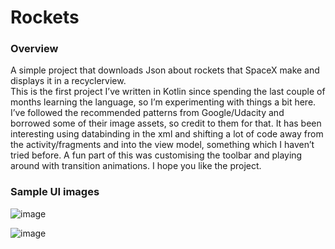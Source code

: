 # **Rockets**

### **Overview**
A simple project that downloads Json about rockets that SpaceX make and displays it in a recyclerview.  
This is the first project I’ve written in Kotlin since spending the last couple of months learning the language, so I’m experimenting with things a bit here.  I’ve followed the recommended patterns from Google/Udacity and borrowed some of their image assets, so credit to them for that.
It has been interesting using databinding in the xml and shifting a lot of code away from the activity/fragments and into the view model, something which I haven’t tried before.  A fun part of this was customising the toolbar and playing around with transition animations.
I hope you like the project.
### **Sample UI images**

![image](https://user-images.githubusercontent.com/36385109/62421647-234ed380-b69d-11e9-96e9-1eb595ded307.png)

![image](https://user-images.githubusercontent.com/36385109/62421678-5b561680-b69d-11e9-9981-5cb265211d30.png)
